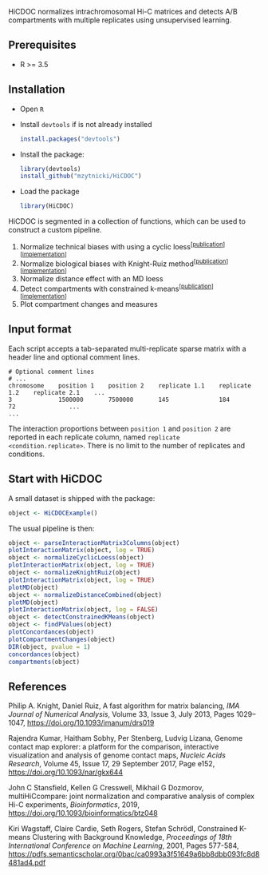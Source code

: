 HiCDOC normalizes intrachromosomal Hi-C matrices and detects A/B compartments
with multiple replicates using unsupervised learning.

## Prerequisites

- R >= 3.5

## Installation

- Open `R`
- Install `devtools` if is not already installed

    ```R
    install.packages("devtools")
    ```
        
- Install the package:

    ```R
    library(devtools)
    install_github("mzytnicki/HiCDOC")
     ```

- Load the package

    ```R
    library(HiCDOC)
    ```


HiCDOC is segmented in a collection of functions, which can be used to construct a
custom pipeline.

1. Normalize technical biases with using a cyclic loess<sup>[[publication][multihiccompare-publication]][[implementation][cyclic-loess-implementation]]</sup>
2. Normalize biological biases with Knight-Ruiz method<sup>[[publication][knight-ruiz-publication]][[implementation][knight-ruiz-implementation]]</sup>
3. Normalize distance effect with an MD loess
4. Detect compartments with constrained k-means<sup>[[publication][constrained-k-means-publication]][[implementation][constrained-k-means-implementation]]</sup>
5. Plot compartment changes and measures 

## Input format

Each script accepts a tab-separated multi-replicate sparse matrix with a header
line and optional comment lines.

    # Optional comment lines
    # ...
    chromosome    position 1    position 2    replicate 1.1    replicate 1.2    replicate 2.1    ...
    3             1500000       7500000       145              184              72               ...
    ...

The interaction proportions between `position 1` and `position 2` are reported
in each replicate column, named `replicate <condition.replicate>`. There is no
limit to the number of replicates and conditions.

## Start with HiCDOC

A small dataset is shipped with the package:

```R
object <- HiCDOCExample()
```

The usual pipeline is then:

```R
object <- parseInteractionMatrix3Columns(object)
plotInteractionMatrix(object, log = TRUE)
object <- normalizeCyclicLoess(object)
plotInteractionMatrix(object, log = TRUE)
object <- normalizeKnightRuiz(object)
plotInteractionMatrix(object, log = TRUE)
plotMD(object)
object <- normalizeDistanceCombined(object)
plotMD(object)
plotInteractionMatrix(object, log = FALSE)
object <- detectConstrainedKMeans(object)
object <- findPValues(object)
plotConcordances(object)
plotCompartmentChanges(object)
DIR(object, pvalue = 1)
concordances(object)
compartments(object)
```


## References

Philip A. Knight, Daniel Ruiz, A fast algorithm for matrix balancing, _IMA
Journal of Numerical Analysis_, Volume 33, Issue 3, July 2013, Pages 1029–1047,
https://doi.org/10.1093/imanum/drs019

Rajendra Kumar, Haitham Sobhy, Per Stenberg, Ludvig Lizana, Genome contact map
explorer: a platform for the comparison, interactive visualization and analysis
of genome contact maps, _Nucleic Acids Research_, Volume 45, Issue 17, 29
September 2017, Page e152, https://doi.org/10.1093/nar/gkx644

John C Stansfield, Kellen G Cresswell, Mikhail G Dozmorov, multiHiCcompare:
joint normalization and comparative analysis of complex Hi-C experiments,
_Bioinformatics_, 2019, https://doi.org/10.1093/bioinformatics/btz048

Kiri Wagstaff, Claire Cardie, Seth Rogers, Stefan Schrödl, Constrained K-means
Clustering with Background Knowledge, _Proceedings of 18th International
Conference on Machine Learning_, 2001, Pages 577-584,
https://pdfs.semanticscholar.org/0bac/ca0993a3f51649a6bb8dbb093fc8d8481ad4.pdf

[multihiccompare-publication]: https://doi.org/10.1093/bioinformatics/btz048
[multihiccompare-installation]: https://bioconductor.org/packages/release/bioc/html/multiHiCcompare.html
[gcmapexplorer-publication]: https://doi.org/10.1093/nar/gkx644
[gcmapexplorer-installation]: https://gcmapexplorer.readthedocs.io/en/latest/install.html
[orca-installation]: https://github.com/plotly/orca#installation
[cyclic-loess-implementation]: https://bioconductor.org/packages/release/bioc/vignettes/multiHiCcompare/inst/doc/multiHiCcompare.html#cyclic-loess-normalization
[knight-ruiz-publication]: https://doi.org/10.1093/imanum/drs019
[knight-ruiz-implementation]: https://gcmapexplorer.readthedocs.io/en/latest/commands/normKR.html
[rnr-implementation]: https://scikit-learn.org/stable/modules/generated/sklearn.neighbors.RadiusNeighborsRegressor.html
[interaction-mean-implementation]: https://gcmapexplorer.readthedocs.io/en/latest/commands/normMCFS.html
[constrained-k-means-publication]: https://pdfs.semanticscholar.org/0bac/ca0993a3f51649a6bb8dbb093fc8d8481ad4.pdf
[constrained-k-means-implementation]: https://github.com/Behrouz-Babaki/COP-Kmeans
[silhouette-implementation]: https://scikit-learn.org/stable/modules/generated/sklearn.metrics.silhouette_samples.html
